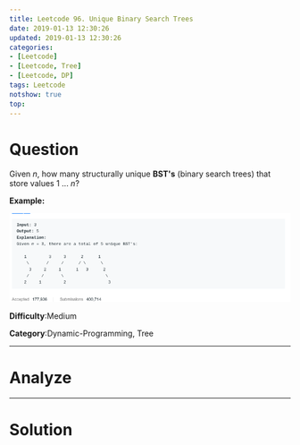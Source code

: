 ```yaml
---
title: Leetcode 96. Unique Binary Search Trees
date: 2019-01-13 12:30:26
updated: 2019-01-13 12:30:26
categories: 
- [Leetcode]
- [Leetcode, Tree]
- [Leetcode, DP]
tags: Leetcode
notshow: true
top:
---
```


# Question

Given  _n_, how many structurally unique  **BST's**  (binary search trees) that store values 1 ... _n_?

**Example:**

![](/images/in-post/2019-01-13-Leetcode-96-Unique-Binary-Search-Trees/2019-01-13-12-31-33.png)

**Difficulty**:Medium

**Category**:Dynamic-Programming, Tree

<!-- more -->

------------

# Analyze

------------

# Solution

<!-- TODO: This quesiton need to ust DP.  -->

```cpp

```


